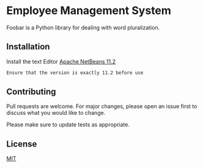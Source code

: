 # Employee Management System
 

Foobar is a Python library for dealing with word pluralization.

## Installation

Install the text Editor [Apache NetBeans 11.2](https://netbeans.apache.org/download/nb112/nb112.html) 

```bash
Ensure that the version is exactly 11.2 before use
```

## Contributing
Pull requests are welcome. For major changes, please open an issue first to discuss what you would like to change.

Please make sure to update tests as appropriate.

## License
[MIT](https://choosealicense.com/licenses/mit/)
